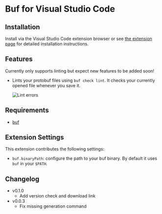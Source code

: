 # Buf for Visual Studio Code

## Installation

Install via the Visual Studio Code extension browser or see
[the extension page](https://marketplace.visualstudio.com/items?itemName=bufbuild.vscode-buf)
for detailed installation instructions.

## Features

Currently only supports linting but expect new features to be added soon!

- Lints your protobuf files using `buf check lint`. It checks your currently opened file
  whenever you save it.

  ![Lint errors](./lint_errors.png)

## Requirements

- [buf](https://docs.buf.build/installation)

## Extension Settings

This extension contributes the following settings:

- `buf.binaryPath`: configure the path to your buf binary. By default it uses `buf` in your `$PATH`.

## Changelog

- v0.1.0
  - Add version check and download link
- v0.0.3
  - Fix missing generation command
